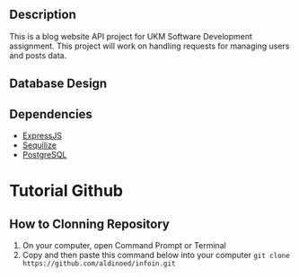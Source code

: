 ## Description
This is a blog website API project for UKM Software Development assignment. This project will work on handling requests for managing users and posts data.

## Database Design
## Dependencies
- [ExpressJS](https://expressjs.com/)
- [Sequilize](https://sequelize.org/)
- [PostgreSQL](https://www.npmjs.com/package/pg)
# Tutorial Github
## How to Clonning Repository
1. On your computer, open Command Prompt or Terminal
2. Copy and then paste this command below into your computer
`git clone https://github.com/aldinoed/infoin.git`